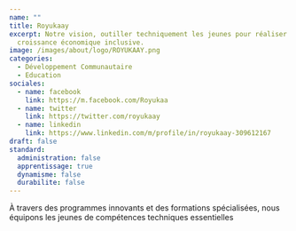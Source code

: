 ```yaml
---
name: ""
title: Royukaay
excerpt: Notre vision, outiller techniquement les jeunes pour réaliser une
  croissance économique inclusive.
image: /images/about/logo/ROYUKAAY.png
categories:
  - Développement Communautaire
  - Education
sociales:
  - name: facebook
    link: https://m.facebook.com/Royukaa
  - name: twitter
    link: https://twitter.com/royukaay
  - name: linkedin
    link: https://www.linkedin.com/m/profile/in/royukaay-309612167
draft: false
standard:
  administration: false
  apprentissage: true
  dynamisme: false
  durabilite: false
---
```


À travers des programmes innovants et des formations spécialisées, nous équipons les jeunes de compétences techniques essentielles

